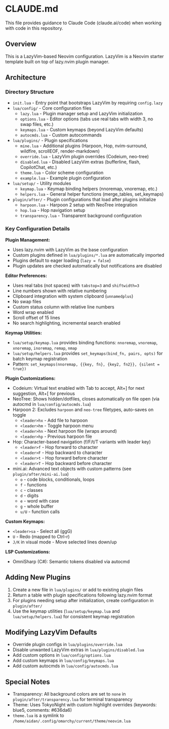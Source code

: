 # CLAUDE.md

This file provides guidance to Claude Code (claude.ai/code) when working with code in this repository.

## Overview

This is a LazyVim-based Neovim configuration. LazyVim is a Neovim starter template built on top of lazy.nvim plugin manager.

## Architecture

### Directory Structure

- `init.lua` - Entry point that bootstraps LazyVim by requiring `config.lazy`
- `lua/config/` - Core configuration files
  - `lazy.lua` - Plugin manager setup and LazyVim initialization
  - `options.lua` - Editor options (tabs use real tabs with width 3, no swap files, etc.)
  - `keymaps.lua` - Custom keymaps (beyond LazyVim defaults)
  - `autocmds.lua` - Custom autocommands
- `lua/plugins/` - Plugin specifications
  - `mine.lua` - Additional plugins (Harpoon, Hop, nvim-surround, wildfire, scrollEOF, render-markdown)
  - `override.lua` - LazyVim plugin overrides (Codeium, neo-tree)
  - `disabled.lua` - Disabled LazyVim extras (bufferline, flash, CopilotChat, etc.)
  - `theme.lua` - Color scheme configuration
  - `example.lua` - Example plugin configuration
- `lua/setup/` - Utility modules
  - `keymap.lua` - Keymap binding helpers (nnoremap, vnoremap, etc.)
  - `helpers.lua` - General helper functions (merge_tables, set_keymaps)
- `plugin/after/` - Plugin configurations that load after plugins initialize
  - `harpoon.lua` - Harpoon 2 setup with NeoTree integration
  - `hop.lua` - Hop navigation setup
  - `transparency.lua` - Transparent background configuration

### Key Configuration Details

**Plugin Management:**
- Uses lazy.nvim with LazyVim as the base configuration
- Custom plugins defined in `lua/plugins/*.lua` are automatically imported
- Plugins default to eager loading (`lazy = false`)
- Plugin updates are checked automatically but notifications are disabled

**Editor Preferences:**
- Uses real tabs (not spaces) with `tabstop=3` and `shiftwidth=3`
- Line numbers shown with relative numbering
- Clipboard integration with system clipboard (`unnamedplus`)
- No swap files
- Custom status column with relative line numbers
- Word wrap enabled
- Scroll offset of 15 lines
- No search highlighting, incremental search enabled

**Keymap Utilities:**
- `lua/setup/keymap.lua` provides binding functions: `nnoremap`, `vnoremap`, `xnoremap`, `inoremap`, `remap`, `nmap`
- `lua/setup/helpers.lua` provides `set_keymaps(bind_fn, pairs, opts)` for batch keymap registration
- Pattern: `set_keymaps(nnoremap, {{key, fn}, {key2, fn2}}, {silent = true})`

**Plugin Customizations:**
- Codeium: Virtual text enabled with Tab to accept, Alt+] for next suggestion, Alt+[ for previous
- NeoTree: Shows hidden/dotfiles, closes automatically on file open (via autocmd in `lua/config/autocmds.lua`)
- Harpoon 2: Excludes `harpoon` and `neo-tree` filetypes, auto-saves on toggle
  - `<leader>hx` - Add file to harpoon
  - `<leader>hm` - Toggle harpoon menu
  - `<leader>hn` - Next harpoon file (wraps around)
  - `<leader>hp` - Previous harpoon file
- Hop: Character-based navigation (f/F/t/T variants with leader key)
  - `<leader>f` - Hop forward to character
  - `<leader>F` - Hop backward to character
  - `<leader>t` - Hop forward before character
  - `<leader>T` - Hop backward before character
- mini.ai: Advanced text objects with custom patterns (see `plugin/after/mini-ai.lua`)
  - `o` - code blocks, conditionals, loops
  - `f` - functions
  - `c` - classes
  - `d` - digits
  - `e` - word with case
  - `g` - whole buffer
  - `u/U` - function calls

**Custom Keymaps:**
- `<leader>sa` - Select all (gg<S-v>G)
- `U` - Redo (mapped to Ctrl-r)
- `J/K` in visual mode - Move selected lines down/up

**LSP Customizations:**
- OmniSharp (C#): Semantic tokens disabled via autocmd

## Adding New Plugins

1. Create a new file in `lua/plugins/` or add to existing plugin files
2. Return a table with plugin specifications following lazy.nvim format
3. For plugins needing setup after initialization, create configuration in `plugin/after/`
4. Use the keymap utilities (`lua/setup/keymap.lua` and `lua/setup/helpers.lua`) for consistent keymap registration

## Modifying LazyVim Defaults

- Override plugin configs in `lua/plugins/override.lua`
- Disable unwanted LazyVim extras in `lua/plugins/disabled.lua`
- Add custom options in `lua/config/options.lua`
- Add custom keymaps in `lua/config/keymaps.lua`
- Add custom autocmds in `lua/config/autocmds.lua`

## Special Notes

- Transparency: All background colors are set to `none` in `plugin/after/transparency.lua` for terminal transparency
- Theme: Uses TokyoNight with custom highlight overrides (keywords: blue5, comments: #636da6)
- `theme.lua` is a symlink to `/home/aidan/.config/omarchy/current/theme/neovim.lua`
